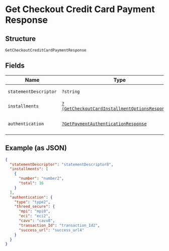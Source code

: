 
# Get Checkout Credit Card Payment Response

## Structure

`GetCheckoutCreditCardPaymentResponse`

## Fields

| Name | Type | Tags | Description | Getter | Setter |
|  --- | --- | --- | --- | --- | --- |
| `statementDescriptor` | `?string` | Optional | Descrição na fatura | getStatementDescriptor(): ?string | setStatementDescriptor(?string statementDescriptor): void |
| `installments` | [`?(GetCheckoutCardInstallmentOptionsResponse[])`](../../doc/models/get-checkout-card-installment-options-response.md) | Optional | Parcelas | getInstallments(): ?array | setInstallments(?array installments): void |
| `authentication` | [`?GetPaymentAuthenticationResponse`](../../doc/models/get-payment-authentication-response.md) | Optional | Payment Authentication response | getAuthentication(): ?GetPaymentAuthenticationResponse | setAuthentication(?GetPaymentAuthenticationResponse authentication): void |

## Example (as JSON)

```json
{
  "statementDescriptor": "statementDescriptor8",
  "installments": [
    {
      "number": "number2",
      "total": 16
    }
  ],
  "authentication": {
    "type": "type2",
    "threed_secure": {
      "mpi": "mpi0",
      "eci": "eci2",
      "cavv": "cavv8",
      "transaction_Id": "transaction_Id2",
      "success_url": "success_url4"
    }
  }
}
```

